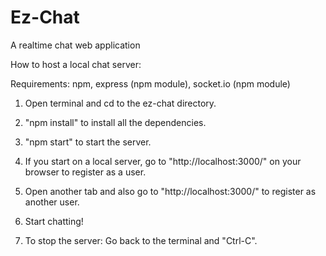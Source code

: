 # Ez-Chat
 A realtime chat web application

How to host a local chat server:

Requirements: npm, express (npm module), socket.io (npm module)

1. Open terminal and cd to the ez-chat directory.
2. "npm install" to install all the dependencies.
3. "npm start" to start the server.
4. If you start on a local server, go to "http://localhost:3000/" on your browser to register as a user.
5. Open another tab and also go to "http://localhost:3000/" to register as another user.
6. Start chatting!

7. To stop the server: Go back to the terminal and "Ctrl-C".
